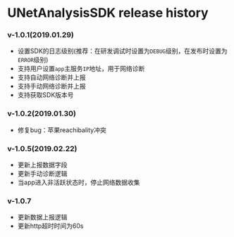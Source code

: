 # UNetAnalysisSDK release history 


###  v-1.0.1(2019.01.29)

* 设置SDK的日志级别(推荐：在研发调试时设置为`DEBUG`级别，在发布时设置为`ERROR`级别)
* 支持用户设置`app`主服务`IP`地址，用于网络诊断
* 支持自动网络诊断并上报
* 支持手动网络诊断并上报
* 支持获取SDK版本号

###  v-1.0.2(2019.01.30)

* 修复bug：苹果reachibality冲突

### v-1.0.5(2019.02.22)

* 更新上报数据字段
* 更新手动诊断逻辑
* 当app进入非活跃状态时，停止网络数据收集

### v-1.0.7

* 更新数据上报逻辑
* 更新http超时时间为60s
